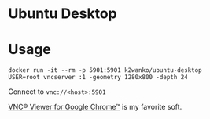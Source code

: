 # Ubuntu Desktop

# Usage

```
docker run -it --rm -p 5901:5901 k2wanko/ubuntu-desktop
USER=root vncserver :1 -geometry 1280x800 -depth 24
```

Connect to `vnc://<host>:5901`

[VNC® Viewer for Google Chrome™](https://chrome.google.com/webstore/detail/vnc%C2%AE-viewer-for-google-ch/iabmpiboiopbgfabjmgeedhcmjenhbla) is my favorite soft.
